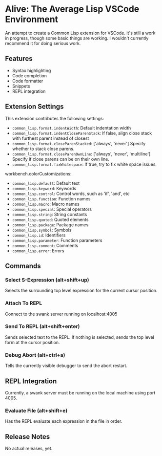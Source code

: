 # Alive: The Average Lisp VSCode Environment

An attempt to create a Common Lisp extension for VSCode. It's still a work in progress, though some basic things are working. I wouldn't currently recommend it for doing serious work.

## Features

* Syntax highlighting
* Code completion
* Code formatter
* Snippets
* REPL integration

## Extension Settings

This extension contributes the following settings:

* `common_lisp.format.indentWidth`: Default indentation width
* `common_lisp.format.indentCloseParenStack`: If false, align close stack with furthest parent instead of closest
* `common_lisp.format.closeParenStacked`: ['always', 'never'] Specify whether to stack close parens.
* `common_lisp.format.closeParenOwnLine`: ['always', 'never', 'multiline'] Specify if close parens can be on their own line.
* `common_lisp.format.fixWhitespace`: If true, try to fix white space issues.

workbench.colorCustomizations:
* `common_lisp.default`: Default text
* `common_lisp.keyword`: Keywords
* `common_lisp.control`: Control words, such as 'if', 'and', etc
* `common_lisp.function`: Function names
* `common_lisp.macro`: Macro names
* `common_lisp.special`: Special operators
* `common_lisp.string`: String constants
* `common_lisp.quoted`: Quoted elements
* `common_lisp.package`: Package names
* `common_lisp.symbol`: Symbols
* `common_lisp.id`: Identifiers
* `common_lisp.parameter`: Function parameters
* `common_lisp.comment`: Comments
* `common_lisp.error`: Errors

## Commands

### Select S-Expression (alt+shift+up)
Selects the surrounding top level expression for the current cursor position.

### Attach To REPL
Connect to the swank server running on localhost:4005

### Send To REPL (alt+shift+enter)
Sends selected text to the REPL. If nothing is selected, sends the top level form at the cursor position.

### Debug Abort (alt+ctrl+a)
Tells the currently visible debugger to send the abort restart.

## REPL Integration
Currently, a swank server must be running on the local machine using port 4005.

### Evaluate File (alt+shift+e)
Has the REPL evaluate each expression in the file in order.

## Release Notes

No actual releases, yet.
